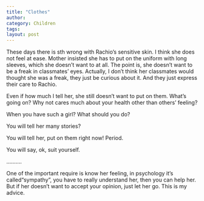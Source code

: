 ```yaml
---
title: "Clothes"
author:
category: Children
tags: 
layout: post
---
```

These days there is sth wrong with Rachio’s sensitive skin. I think she does not feel at ease. Mother insisted she has to put on the uniform with long sleeves, which she doesn’t want to at all. The point is, she doesn’t want to be a freak in classmates’ eyes. Actually, I don’t think her classmates would thought she was a freak, they just be curious about it. And they just express their care to Rachio.

Even if how much I tell her, she still doesn’t want to put on them. What’s going on? Why not cares much about your health other than others’ feeling?

When you have such a girl? What should you do?

You will tell her many stories?

You will tell her, put on them right now! Period.

You will say, ok, suit yourself.

……….

One of the important require is know her feeling, in psychology it’s called“sympathy”, you have to really understand her, then you can help her. But if her doesn’t want to accept your opinion, just let her go. This is my advice. 

